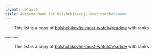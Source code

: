```yaml
---
layout: default
title: Awesome Rank for bolshchikov/js-must-watch#readme
---
```


<p align="center">
	This list is a copy of <a href="https://github.com/bolshchikov/js-must-watch#readme">bolshchikov/js-must-watch#readme</a> with ranks
</p>
---
---
<p align="center">
	This list is a copy of <a href="https://github.com/bolshchikov/js-must-watch#readme">bolshchikov/js-must-watch#readme</a> with ranks
</p>
